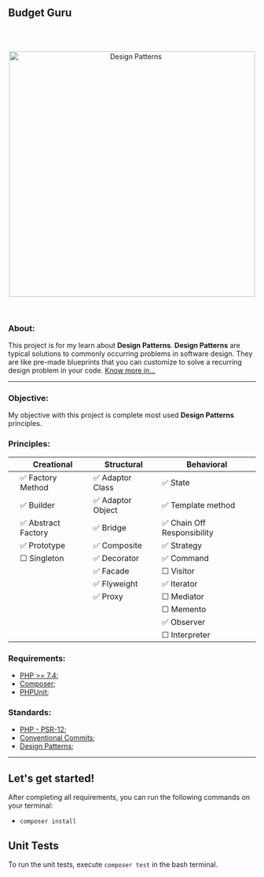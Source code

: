 ## Budget Guru
<br><br><p align="center"><a><img src="https://miro.medium.com/max/800/1*T9MUlipF_SkXA-0BlSWKjA.jpeg" width="500" alt="Design Patterns"></a></p><br>

### About:
This project is for my learn about **Design Patterns**.
**Design Patterns** are typical solutions to commonly occurring problems in software design. 
They are like pre-made blueprints that you can customize to solve a recurring design problem in your code.
[Know more in...](https://refactoring.guru/design-patterns/what-is-pattern)

--- 

### Objective:
My objective with this project is complete most used **Design Patterns** principles.

### Principles:
|     | **Creational**     | **Structural**   | **Behavioral**             |
|:----|--------------------|------------------|----------------------------|
|     | ✅ Factory Method   | ✅ Adaptor Class  | ✅ State                    |
|     | ✅ Builder          | ✅ Adaptor Object | ✅ Template method          |
|     | ✅ Abstract Factory | ✅ Bridge         | ✅ Chain Off Responsibility |
|     | ✅ Prototype        | ✅ Composite      | ✅ Strategy                 |
|     | ☐ Singleton        | ✅ Decorator      | ✅ Command                  |
|     |                    | ✅ Facade         | ☐ Visitor                  |
|     |                    | ✅ Flyweight      | ✅ Iterator                 |
|     |                    | ✅ Proxy          | ☐ Mediator                 |
|     |                    |                  | ☐ Memento                  |
|     |                    |                  | ✅ Observer                 |
|     |                    |                  | ☐ Interpreter              |

[//]: # ( ✅ ☐ )
### Requirements:
- [PHP >= 7.4](https://www.php.net/);
- [Composer](https://getcomposer.org/download/);
- [PHPUnit](https://phpunit.de/manual/6.5/en/installation.html);


### Standards:
- [PHP - PSR-12](https://www.php-fig.org/psr/psr-12/);
- [Conventional Commits](https://www.conventionalcommits.org/);
- [Design Patterns](https://refactoring.guru/design-patterns);

--- 

## Let's get started!
After completing all requirements, you can run the following commands on your terminal:
- `composer install`

## Unit Tests
To run the unit tests, execute `composer test` in the bash terminal.
